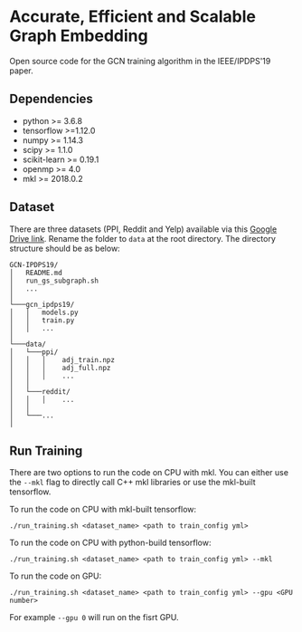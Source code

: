 # Accurate, Efficient and Scalable Graph Embedding

Open source code for the GCN training algorithm in the IEEE/IPDPS'19 paper.

## Dependencies

* python >= 3.6.8
* tensorflow >=1.12.0
* numpy >= 1.14.3
* scipy >= 1.1.0
* scikit-learn >= 0.19.1
* openmp >= 4.0
* mkl >= 2018.0.2

## Dataset

There are three datasets (PPI, Reddit and Yelp) available via this [Google Drive link](https://drive.google.com/open?id=1zycmmDES39zVlbVCYs88JTJ1Wm5FbfLz). Rename the folder to `data` at the root directory.  The directory structure should be as below:

```
GCN-IPDPS19/
│   README.md
│   run_gs_subgraph.sh
│   ... 
│
└───gcn_ipdps19/
│   │   models.py
│   │   train.py
│   │   ...
│   
└───data/
│   └───ppi/
│   │   │    adj_train.npz
│   │   │    adj_full.npz
│   │   │    ...
│   │   
│   └───reddit/
│   │   │    ...
│   │
│   └───...
│
```

## Run Training

There are two options to run the code on CPU with mkl. You can either use the `--mkl` flag to directly call C++ mkl libraries or use the mkl-built tensorflow.

To run the code on CPU with mkl-built tensorflow:

`./run_training.sh <dataset_name> <path to train_config yml>`

To run the code on CPU with python-build tensorflow:

`./run_training.sh <dataset_name> <path to train_config yml> --mkl`

To run the code on GPU:

`./run_training.sh <dataset_name> <path to train_config yml> --gpu <GPU number>`

For example `--gpu 0` will run on the fisrt GPU.


